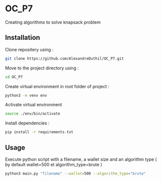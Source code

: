 # OC_P7
Creating algorithms to solve knapsack problem

## Installation
Clone repositery using : 
```bash
git clone https://github.com/AlexandreDuthil/OC_P7.git
```
Move to the project directory using : 
```bash
cd OC_P7
```
Create virtual environment in root folder of project :
```bash
python3 -m venv env
```
Activate virtual environment
```bash
source ./env/bin/activate
```
Install dependencies :
```bash
pip install -r requirements.txt
```

## Usage
Execute python script with a filename, a wallet size and an algorithm type ( by default wallet=500 et algorithm_type=brute )
```bash
python3 main.py "filename" --wallet=500 --algorithm_type="brute"
```
